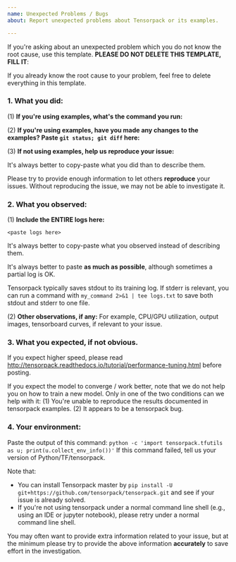 ```yaml
---
name: Unexpected Problems / Bugs
about: Report unexpected problems about Tensorpack or its examples.

---
```


If you're asking about an unexpected problem which you do not know the root cause,
use this template. __PLEASE DO NOT DELETE THIS TEMPLATE, FILL IT__:

If you already know the root cause to your problem,
feel free to delete everything in this template.

### 1. What you did:

(1) **If you're using examples, what's the command you run:**

(2) **If you're using examples, have you made any changes to the examples? Paste `git status; git diff` here:**

(3) **If not using examples, help us reproduce your issue:**

  It's always better to copy-paste what you did than to describe them.

  Please try to provide enough information to let others __reproduce__ your issues.
  Without reproducing the issue, we may not be able to investigate it.

### 2. What you observed:

(1) **Include the ENTIRE logs here:**
```
<paste logs here>
```

It's always better to copy-paste what you observed instead of describing them.

It's always better to paste **as much as possible**, although sometimes a partial log is OK.

Tensorpack typically saves stdout to its training log.
If stderr is relevant, you can run a command with `my_command 2>&1 | tee logs.txt`
to save both stdout and stderr to one file.

(2) **Other observations, if any:**
For example, CPU/GPU utilization, output images, tensorboard curves, if relevant to your issue.

### 3. What you expected, if not obvious.

If you expect higher speed, please read
http://tensorpack.readthedocs.io/tutorial/performance-tuning.html
before posting.

If you expect the model to converge / work better, note that we do not help you on how to train a new model.
Only in one of the two conditions can we help with it:
(1) You're unable to reproduce the results documented in tensorpack examples.
(2) It appears to be a tensorpack bug.

### 4. Your environment:

Paste the output of this command: `python -c 'import tensorpack.tfutils as u; print(u.collect_env_info())'`
If this command failed, tell us your version of Python/TF/tensorpack.

Note that:

  + You can install Tensorpack master by `pip install -U git+https://github.com/tensorpack/tensorpack.git`
    and see if your issue is already solved.
  + If you're not using tensorpack under a normal command line shell (e.g.,
    using an IDE or jupyter notebook), please retry under a normal command line shell.

You may often want to provide extra information related to your issue, but
at the minimum please try to provide the above information __accurately__ to save effort in the investigation.
